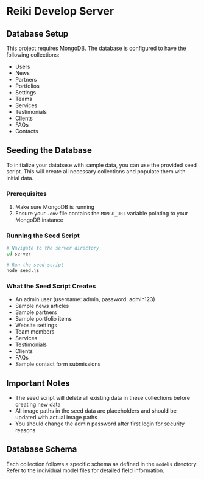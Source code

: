 # Reiki Develop Server

## Database Setup

This project requires MongoDB. The database is configured to have the following collections:

- Users
- News
- Partners
- Portfolios
- Settings
- Teams
- Services
- Testimonials
- Clients
- FAQs
- Contacts

## Seeding the Database

To initialize your database with sample data, you can use the provided seed script. This will create all necessary collections and populate them with initial data.

### Prerequisites

1. Make sure MongoDB is running
2. Ensure your `.env` file contains the `MONGO_URI` variable pointing to your MongoDB instance

### Running the Seed Script

```bash
# Navigate to the server directory
cd server

# Run the seed script
node seed.js
```

### What the Seed Script Creates

- An admin user (username: admin, password: admin123)
- Sample news articles
- Sample partners
- Sample portfolio items
- Website settings
- Team members
- Services
- Testimonials
- Clients
- FAQs
- Sample contact form submissions

## Important Notes

- The seed script will delete all existing data in these collections before creating new data
- All image paths in the seed data are placeholders and should be updated with actual image paths
- You should change the admin password after first login for security reasons

## Database Schema

Each collection follows a specific schema as defined in the `models` directory. Refer to the individual model files for detailed field information.